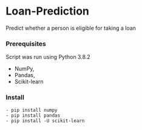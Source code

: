 # Loan-Prediction
Predict whether a person is eligible for taking a loan

### Prerequisites
Script was run using Python 3.8.2
- NumPy,
- Pandas,
- Scikit-learn

### Install 
```
- pip install numpy
- pip install pandas
- pip install -U scikit-learn
```
